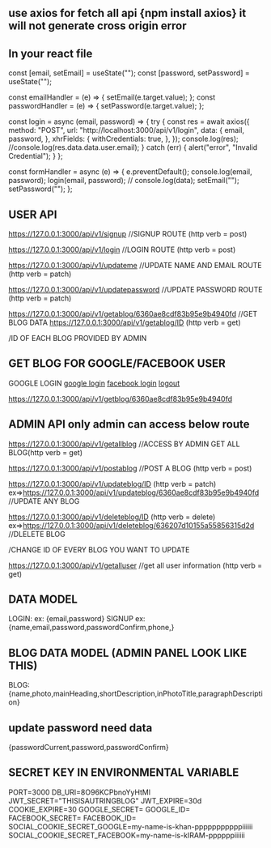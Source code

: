 ## use axios for fetch all api {npm install axios} it will not generate cross origin error
 ## In your react file
  const [email, setEmail] = useState("");
  const [password, setPassword] = useState("");

  const emailHandler = (e) => {
    setEmail(e.target.value);
  };
  const passwordHandler = (e) => {
    setPassword(e.target.value);
  };

 const login = async (email, password) => {
    try {
      const res = await axios({
        method: "POST",
        url: "http://localhost:3000/api/v1/login",
        data: {
          email,
          password,
        },
        xhrFields: {
          withCredentials: true,
        },
      });
      console.log(res);
      //console.log(res.data.data.user.email);
    } catch (err) {
      alert("error", "Invalid Credential");
    }
  };

 const formHandler = async (e) => {
    e.preventDefault();
    console.log(email, password);
    login(email, password);
     // console.log(data);
    setEmail("");
    setPassword("");
  };
## USER API

https://127.0.0.1:3000/api/v1/signup //SIGNUP ROUTE (http verb = post)

https://127.0.0.1:3000/api/v1/login //LOGIN ROUTE (http verb = post)

https://127.0.0.1:3000/api/v1/updateme //UPDATE NAME AND EMAIL ROUTE (http verb = patch)

https://127.0.0.1:3000/api/v1/updatepassword //UPDATE PASSWORD ROUTE (http verb = patch)

https://127.0.0.1:3000/api/v1/getablog/6360ae8cdf83b95e9b4940fd //GET BLOG DATA
https://127.0.0.1:3000/api/v1/getablog/ID (http verb = get)

/ID OF EACH BLOG PROVIDED BY ADMIN

## GET BLOG FOR GOOGLE/FACEBOOK USER

GOOGLE LOGIN
<a href="https://localhost:3000/auth/google">google login</a>
<a href="https://localhost:3000/auth/facebook/callback">facebook login</a>
<a href="https://localhost:3000/auth/logout">logout</a>

https://127.0.0.1:3000/api/v1/getblog/6360ae8cdf83b95e9b4940fd

## ADMIN API only admin can access below route

https://127.0.0.1:3000/api/v1/getallblog //ACCESS BY ADMIN GET ALL BLOG(http verb = get)

https://127.0.0.1:3000/api/v1/postablog //POST A BLOG (http verb = post)

https://127.0.0.1:3000/api/v1/updateblog/ID (http verb = patch)
ex=>https://127.0.0.1:3000/api/v1/updateblog/6360ae8cdf83b95e9b4940fd //UPDATE ANY BLOG

https://127.0.0.1:3000/api/v1/deleteblog/ID (http verb = delete)
ex=>https://127.0.0.1:3000/api/v1/deleteblog/636207d10155a55856315d2d //DLELETE BLOG

/CHANGE ID OF EVERY BLOG YOU WANT TO UPDATE

https://127.0.0.1:3000/api/v1/getalluser //get all user information (http verb = get)

## DATA MODEL

LOGIN: ex: {email,password}
SIGNUP ex: {name,email,password,passwordConfirm,phone,}

## BLOG DATA MODEL (ADMIN PANEL LOOK LIKE THIS)

BLOG: {name,photo,mainHeading,shortDescription,inPhotoTitle,paragraphDescription}

## update password need data

{passwordCurrent,password,passwordConfirm}

## SECRET KEY IN ENVIRONMENTAL VARIABLE

PORT=3000
DB_URI=8O96KCPbnoYyHtMl
JWT_SECRET="THISISAUTRINGBLOG"
JWT_EXPIRE=30d
COOKIE_EXPIRE=30
GOOGLE_SECRET=
GOOGLE_ID=
FACEBOOK_SECRET=
FACEBOOK_ID=
SOCIAL_COOKIE_SECRET_GOOGLE=my-name-is-khan-pppppppppppiiiiii
SOCIAL_COOKIE_SECRET_FACEBOOK=my-name-is-kIRAM-ppppppiiiiii
